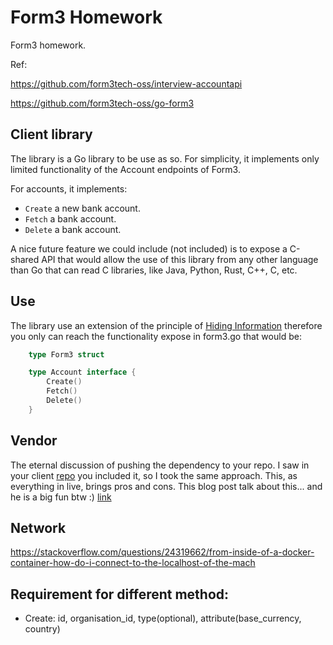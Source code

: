 # Form3 Homework

Form3 homework.

Ref:

https://github.com/form3tech-oss/interview-accountapi

https://github.com/form3tech-oss/go-form3

## Client library

The library is a Go library to be use as so. For simplicity, it implements only limited functionality of the Account endpoints of Form3.

For accounts, it implements:
- `Create` a new bank account.
- `Fetch` a bank account.
- `Delete` a bank account.

A nice future feature we could include (not included) is to expose a C-shared API that would allow the use of this library from any other language than Go that can read C libraries, like Java, Python, Rust, C++, C, etc.

## Use

The library use an extension of the principle of [Hiding Information](https://en.wikipedia.org/wiki/Information_hiding) therefore you only can reach the functionality expose in form3.go that would be:
```go
    type Form3 struct
```

```go
    type Account interface {
        Create()
        Fetch()
        Delete()
    }
```

## Vendor

The eternal discussion of pushing the dependency to your repo. I saw in your client [repo](https://github.com/form3tech-oss/go-form3) you included it, so I took the same approach.
This, as everything in live, brings pros and cons.
This blog post talk about this... and he is a big fun btw :) [link](https://blog.boot.dev/golang/should-you-commit-the-vendor-folder-in-go/)


## Network
https://stackoverflow.com/questions/24319662/from-inside-of-a-docker-container-how-do-i-connect-to-the-localhost-of-the-mach

## Requirement for different method:
- Create: id, organisation_id, type(optional), attribute(base_currency, country)
